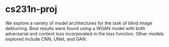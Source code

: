 # cs231n-proj

We explore a variety of model architectures for the task of blind image deblurring. Best results were found using a WGAN model with both adversarial and content loss incorporated in the loss function. Other models explored include CNN, UNet, and GAN.
